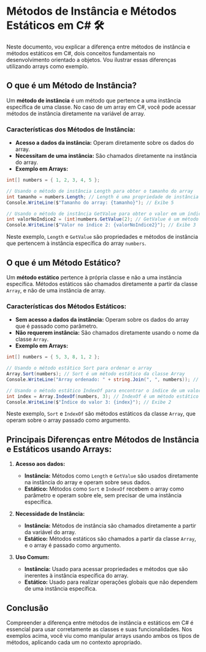 ﻿# Métodos de Instância e Métodos Estáticos em C# 🛠️

Neste documento, vou explicar a diferença entre métodos de instância e métodos estáticos em C#, dois conceitos fundamentais no desenvolvimento orientado a objetos. Vou ilustrar essas diferenças utilizando arrays como exemplo.

## O que é um Método de Instância?

Um **método de instância** é um método que pertence a uma instância específica de uma classe. No caso de um array em C#, você pode acessar métodos de instância diretamente na variável de array.

### Características dos Métodos de Instância:
- **Acesso a dados da instância:** Operam diretamente sobre os dados do array.
- **Necessitam de uma instância:** São chamados diretamente na instância do array.
- **Exemplo em Arrays:**

```csharp
int[] numbers = { 1, 2, 3, 4, 5 };

// Usando o método de instância Length para obter o tamanho do array
int tamanho = numbers.Length; // Length é uma propriedade de instância
Console.WriteLine($"Tamanho do array: {tamanho}"); // Exibe 5

// Usando o método de instância GetValue para obter o valor em um índice específico
int valorNoIndice2 = (int)numbers.GetValue(2); // GetValue é um método de instância
Console.WriteLine($"Valor no índice 2: {valorNoIndice2}"); // Exibe 3
```

Neste exemplo, `Length` e `GetValue` são propriedades e métodos de instância que pertencem à instância específica do array `numbers`.

## O que é um Método Estático?

Um **método estático** pertence à própria classe e não a uma instância específica. Métodos estáticos são chamados diretamente a partir da classe `Array`, e não de uma instância de array.

### Características dos Métodos Estáticos:
- **Sem acesso a dados da instância:** Operam sobre os dados do array que é passado como parâmetro.
- **Não requerem instância:** São chamados diretamente usando o nome da classe `Array`.
- **Exemplo em Arrays:**

```csharp
int[] numbers = { 5, 3, 8, 1, 2 };

// Usando o método estático Sort para ordenar o array
Array.Sort(numbers); // Sort é um método estático da classe Array
Console.WriteLine("Array ordenado: " + string.Join(", ", numbers)); // Exibe "1, 2, 3, 5, 8"

// Usando o método estático IndexOf para encontrar o índice de um valor específico
int index = Array.IndexOf(numbers, 3); // IndexOf é um método estático da classe Array
Console.WriteLine($"Índice do valor 3: {index}"); // Exibe 2
```

Neste exemplo, `Sort` e `IndexOf` são métodos estáticos da classe `Array`, que operam sobre o array passado como argumento.

## Principais Diferenças entre Métodos de Instância e Estáticos usando Arrays:

1. **Acesso aos dados:**
    - **Instância:** Métodos como `Length` e `GetValue` são usados diretamente na instância do array e operam sobre seus dados.
    - **Estático:** Métodos como `Sort` e `IndexOf` recebem o array como parâmetro e operam sobre ele, sem precisar de uma instância específica.

2. **Necessidade de Instância:**
    - **Instância:** Métodos de instância são chamados diretamente a partir da variável do array.
    - **Estático:** Métodos estáticos são chamados a partir da classe `Array`, e o array é passado como argumento.

3. **Uso Comum:**
    - **Instância:** Usado para acessar propriedades e métodos que são inerentes à instância específica do array.
    - **Estático:** Usado para realizar operações globais que não dependem de uma instância específica.

## Conclusão

Compreender a diferença entre métodos de instância e estáticos em C# é essencial para usar corretamente as classes e suas funcionalidades. Nos exemplos acima, você viu como manipular arrays usando ambos os tipos de métodos, aplicando cada um no contexto apropriado.
